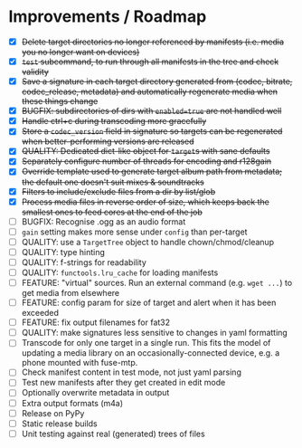 # Improvements / Roadmap

-   [X] <strike>Delete target directories no longer referenced by manifests (i.e. media you no longer want on devices)</strike>
-   [X] <strike>`test` subcommand, to run through all manifests in the tree and check validity</strike>
-   [X] <strike>Save a signature in each target directory generated from (codec, bitrate, codec_release, metadata) and automatically regenerate media when these things change</strike>
-   [X] <strike>BUGFIX: subdirectories of dirs with `enabled=true` are not handled well</strike>
-   [X] <strike>Handle ctrl+c during transcoding more gracefully</strike>
-   [X] <strike>Store a `codec_version` field in signature so targets can be regenerated when better-performing versions are released</strike>
-   [X] <strike>QUALITY: Dedicated dict-like object for `target`s with sane defaults</strike>
-   [X] <strike>Separately configure number of threads for encoding and r128gain</strike>
-   [X] <strike>Override template used to generate target album path from metadata; the default one doesn't suit mixes & soundtracks</strike>
-   [X] <strike>Filters to include/exclude files from a dir by list/glob</strike>
-   [X] <strike>Process media files in reverse order of size, which keeps back the smallest ones to feed cores at the end of the job</strike>
-   [ ] BUGFIX: Recognise .ogg as an audio format
-   [ ] `gain` setting makes more sense under `config` than per-target
-   [ ] QUALITY: use a `TargetTree` object to handle chown/chmod/cleanup
-   [ ] QUALITY: type hinting
-   [ ] QUALITY: f-strings for readability
-   [ ] QUALITY: `functools.lru_cache` for loading manifests
-   [ ] FEATURE: "virtual" sources.  Run an external command (e.g. `wget ...`) to get media from elsewhere
-   [ ] FEATURE: config param for size of target and alert when it has been exceeded
-   [ ] FEATURE: fix output filenames for fat32
-   [ ] QUALITY: make signatures less sensitive to changes in yaml formatting
-   [ ] Transcode for only one target in a single run.  This fits the model of updating a media library on an occasionally-connected device, e.g. a phone mounted with fuse-mtp.
-   [ ] Check manifest content in test mode, not just yaml parsing
-   [ ] Test new manifests after they get created in edit mode
-   [ ] Optionally overwrite metadata in output
-   [ ] Extra output formats (m4a)
-   [ ] Release on PyPy
-   [ ] Static release builds
-   [ ] Unit testing against real (generated) trees of files
